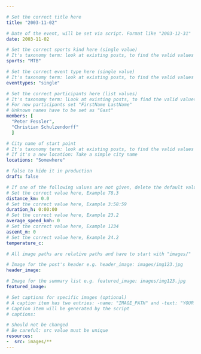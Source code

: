 ```yaml
---

# Set the correct title here 
title: "2003-11-02"

# Date of the event, will be set via script. Format like "2003-12-31"
date: 2003-11-02

# Set the correct sports kind here (single value) 
# It's taxonomy term: look at existing posts, to find the valid values  
sports: "MTB"

# Set the correct event type here (single value)
# It's taxonomy term: look at existing posts, to find the valid values  
eventtypes: "single"

# Set the correct participants here (list values)
# It's taxonomy term: lLook at existing posts, to find the valid values.
# For new participants set "FirstName LastName"   
# Unknown names have to be set as "Gast"
members: [ 
  "Peter Fessler", 
  "Christian Schulzendorff"
  ]

# City name of start point
# It's taxonomy term: look at existing posts, to find the valid values  
# If it's a new location: Take a simple city name
locations: "Somewhere"

# false to hide it in production
draft: false

# If one of the following values are not given, delete the default value  
# Set the correct value here, Example 78.3
distance_km: 0.0
# Set the correct value here, Example 3:58:59
duration_h: 0:00:00
# Set the correct value here, Example 23.2
average_speed_kmh: 0
# Set the correct value here, Example 1234
ascent_m: 0
# Set the correct value here, Example 24.2
temperature_c: 

# All image paths are relative paths and have to start with "images/" 

# Image for the post's header e.g. header_image: images/img123.jpg
header_image:

# Image for the summary list e.g. featured_image: images/img123.jpg
featured_image:

# Set captions for specific images (optional)
# A caption item has two entries: -name: "IMAGE_PATH" and -text: "YOUR DESCRIPTION"
# Caption item will be generated by the script
# captions: 

# Should not be changed
# Be careful: src value must be unique
resources:
-  src: images/**
---
```



<!--more-->
